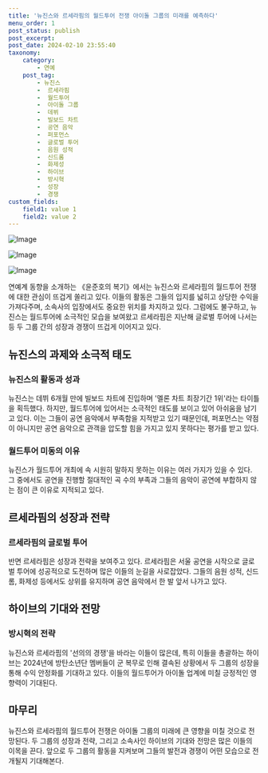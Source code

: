 ```yaml
---
title: '뉴진스와 르세라핌의 월드투어 전쟁 아이돌 그룹의 미래를 예측하다'
menu_order: 1
post_status: publish
post_excerpt: 
post_date: 2024-02-10 23:55:40
taxonomy:
    category:
        - 연예
    post_tag:
        - 뉴진스
        -  르세라핌
        -  월드투어
        -  아이돌 그룹
        -  데뷔
        -  빌보드 차트
        -  공연 음악
        -  퍼포먼스
        -  글로벌 투어
        -  음원 성적
        -  신드롬
        -  화제성
        -  하이브
        -  방시혁
        -  성장
        -  경쟁
custom_fields:
    field1: value 1
    field2: value 2
---
```


![Image](https://ssl.pstatic.net/mimgnews/image/312/2024/02/10/0000648649_001_20240210170001435.jpg?type=w540)

![Image](https://mimgnews.pstatic.net/image/312/2024/02/10/0000648649_002_20240210170001481.jpg?type=w540)

![Image](https://ssl.pstatic.net/mimgnews/image/312/2024/02/10/0000648649_003_20240210170001521.jpg?type=w540)

연예계 동향을 소개하는 《윤준호의 복기》에서는 뉴진스와 르세라핌의 월드투어 전쟁에 대한 관심이 뜨겁게 쏠리고 있다. 이들의 활동은 그들의 입지를 넓히고 상당한 수익을 가져다주며, 소속사의 입장에서도 중요한 위치를 차지하고 있다. 그럼에도 불구하고, 뉴진스는 월드투어에 소극적인 모습을 보여왔고 르세라핌은 지난해 글로벌 투어에 나서는 등 두 그룹 간의 성장과 경쟁이 뜨겁게 이어지고 있다.
## 뉴진스의 과제와 소극적 태도
### 뉴진스의 활동과 성과
뉴진스는 데뷔 6개월 만에 빌보드 차트에 진입하며 '멜론 차트 최장기간 1위'라는 타이틀을 획득했다. 하지만, 월드투어에 있어서는 소극적인 태도를 보이고 있어 아쉬움을 남기고 있다. 이는 그들이 공연 음악에서 부족함을 지적받고 있기 때문인데, 퍼포먼스는 약점이 아니지만 공연 음악으로 관객을 압도할 힘을 가지고 있지 못하다는 평가를 받고 있다.
### 월드투어 미동의 이유
뉴진스가 월드투어 개최에 속 시원히 말하지 못하는 이유는 여러 가지가 있을 수 있다. 그 중에서도 공연을 진행할 절대적인 곡 수의 부족과 그들의 음악이 공연에 부합하지 않는 점이 큰 이유로 지적되고 있다.
## 르세라핌의 성장과 전략
### 르세라핌의 글로벌 투어
반면 르세라핌은 성장과 전략을 보여주고 있다. 르세라핌은 서울 공연을 시작으로 글로벌 투어에 성공적으로 도전하며 많은 이들의 눈길을 사로잡았다. 그들의 음원 성적, 신드롬, 화제성 등에서도 상위를 유지하며 공연 음악에서 한 발 앞서 나가고 있다.
## 하이브의 기대와 전망
### 방시혁의 전략
뉴진스와 르세라핌의 '선의의 경쟁'을 바라는 이들이 많은데, 특히 이들을 총괄하는 하이브는 2024년에 방탄소년단 멤버들이 군 복무로 인해 결속된 상황에서 두 그룹의 성장을 통해 수익 안정화를 기대하고 있다. 이들의 월드투어가 아이돌 업계에 미칠 긍정적인 영향력이 기대된다.
## 마무리
뉴진스와 르세라핌의 월드투어 전쟁은 아이돌 그룹의 미래에 큰 영향을 미칠 것으로 전망된다. 두 그룹의 성장과 전략, 그리고 소속사인 하이브의 기대와 전망은 많은 이들의 이목을 끈다. 앞으로 두 그룹의 활동을 지켜보며 그들의 발전과 경쟁이 어떤 모습으로 전개될지 기대해본다.

